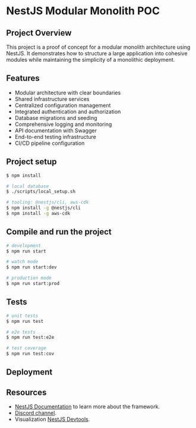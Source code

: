 # NestJS Modular Monolith POC

## Project Overview

This project is a proof of concept for a modular monolith architecture using NestJS. It demonstrates how to structure a large application into cohesive modules while maintaining the simplicity of a monolithic deployment.

## Features

- Modular architecture with clear boundaries
- Shared infrastructure services
- Centralized configuration management
- Integrated authentication and authorization
- Database migrations and seeding
- Comprehensive logging and monitoring
- API documentation with Swagger
- End-to-end testing infrastructure
- CI/CD pipeline configuration

## Project setup

```bash
$ npm install

# local database
$ ./scripts/local_setup.sh

# tooling: @nestjs/cli, aws-cdk
$ npm install -g @nestjs/cli
$ npm install -g aws-cdk

```

## Compile and run the project

```bash
# development
$ npm run start

# watch mode
$ npm run start:dev

# production mode
$ npm run start:prod
```

## Tests

```bash
# unit tests
$ npm run test

# e2e tests
$ npm run test:e2e

# test coverage
$ npm run test:cov
```

## Deployment


## Resources

- [NestJS Documentation](https://docs.nestjs.com) to learn more about the framework.
- [Discord channel](https://discord.gg/G7Qnnhy).
- Visualization [NestJS Devtools](https://devtools.nestjs.com).
